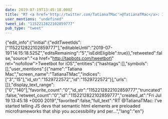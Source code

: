 ```yaml
---
date: 2019-07-19T13:45:18.000Z
title: "RT <a href='http://twitter.com/TatianaTMac'>@TatianaTMac</a>: I’ve started telling JS devs that semantic html elements are preloaded microframeworks that ship you accessibility and per…″"
user_mentions: "undefined"
tweet_id: "1152212822102859777"
pub_type: "tweet"
---
```

{"edit_info":{"initial":{"editTweetIds":["1152212822102859777"],"editableUntil":"2019-07-19T14:15:18.525Z","editsRemaining":"5","isEditEligible":true}},"retweeted":false,"source":"<a href=\"http://tapbots.com/tweetbot\" rel=\"nofollow\">Tweetbot for iΟS</a>","entities":{"hashtags":[],"symbols":[],"user_mentions":[{"name":"Tatiana Mac","screen_name":"TatianaTMac","indices":["3","15"],"id_str":"1529722572","id":"1529722572"}],"urls":[]},"display_text_range":["0","140"],"favorite_count":"0","id_str":"1152212822102859777","truncated":false,"retweet_count":"0","id":"1152212822102859777","created_at":"Fri Jul 19 13:45:18 +0000 2019","favorited":false,"full_text":"RT @TatianaTMac: I’ve started telling JS devs that semantic html elements are preloaded microframeworks that ship you accessibility and per…","lang":"en"}
